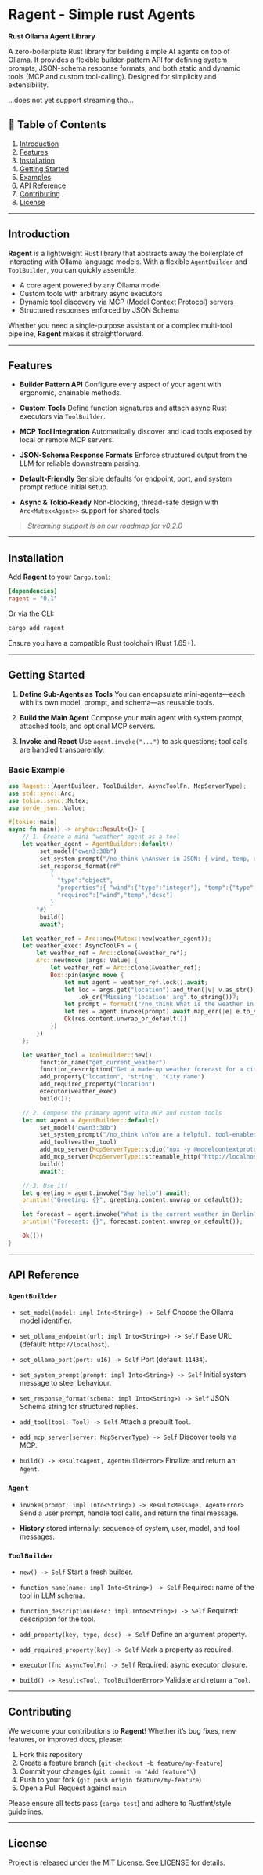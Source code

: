 # Ragent - Simple rust Agents

**Rust Ollama Agent Library**

A zero-boilerplate Rust library for building simple AI agents on top of Ollama. It provides a flexible builder-pattern API for defining system prompts, JSON-schema response formats, and both static and dynamic tools (MCP and custom tool-calling). Designed for simplicity and extensibility.

...does not yet support streaming tho...


## 📖 Table of Contents

1. [Introduction](#introduction)
2. [Features](#features)
3. [Installation](#installation)
4. [Getting Started](#getting-started)
5. [Examples](#examples)
6. [API Reference](#api-reference)
7. [Contributing](#contributing)
8. [License](#license)

---

## Introduction

**Ragent** is a lightweight Rust library that abstracts away the boilerplate of interacting with Ollama language models. With a flexible `AgentBuilder` and `ToolBuilder`, you can quickly assemble:

* A core agent powered by any Ollama model
* Custom tools with arbitrary async executors
* Dynamic tool discovery via MCP (Model Context Protocol) servers
* Structured responses enforced by JSON Schema

Whether you need a single-purpose assistant or a complex multi-tool pipeline, **Ragent** makes it straightforward.

---

## Features

* **Builder Pattern API**
  Configure every aspect of your agent with ergonomic, chainable methods.

* **Custom Tools**
  Define function signatures and attach async Rust executors via `ToolBuilder`.

* **MCP Tool Integration**
  Automatically discover and load tools exposed by local or remote MCP servers.

* **JSON-Schema Response Formats**
  Enforce structured output from the LLM for reliable downstream parsing.

* **Default-Friendly**
  Sensible defaults for endpoint, port, and system prompt reduce initial setup.

* **Async & Tokio-Ready**
  Non-blocking, thread-safe design with `Arc<Mutex<Agent>>` support for shared tools.

> *Streaming support is on our roadmap for v0.2.0*

---

## Installation

Add **Ragent** to your `Cargo.toml`:

```toml
[dependencies]
ragent = "0.1"
```

Or via the CLI:

```bash
cargo add ragent
```

Ensure you have a compatible Rust toolchain (Rust 1.65+).

---

## Getting Started

1. **Define Sub-Agents as Tools**
   You can encapsulate mini-agents—each with its own model, prompt, and schema—as reusable tools.

2. **Build the Main Agent**
   Compose your main agent with system prompt, attached tools, and optional MCP servers.

3. **Invoke and React**
   Use `agent.invoke("...")` to ask questions; tool calls are handled transparently.

### Basic Example

```rust
use Ragent::{AgentBuilder, ToolBuilder, AsyncToolFn, McpServerType};
use std::sync::Arc;
use tokio::sync::Mutex;
use serde_json::Value;

#[tokio::main]
async fn main() -> anyhow::Result<()> {
    // 1. Create a mini "weather" agent as a tool
    let weather_agent = AgentBuilder::default()
        .set_model("qwen3:30b")
        .set_system_prompt("/no_think \nAnswer in JSON: { wind, temp, desc }")
        .set_response_format(r#"
            {
              "type":"object",
              "properties":{ "wind":{"type":"integer"}, "temp":{"type":"integer"}, "desc":{"type":"string"} },
              "required":["wind","temp","desc"]
            }
        "#)
        .build()
        .await?;

    let weather_ref = Arc::new(Mutex::new(weather_agent));
    let weather_exec: AsyncToolFn = {
        let weather_ref = Arc::clone(&weather_ref);
        Arc::new(move |args: Value| {
            let weather_ref = Arc::clone(&weather_ref);
            Box::pin(async move {
                let mut agent = weather_ref.lock().await;
                let loc = args.get("location").and_then(|v| v.as_str())
                    .ok_or("Missing 'location' arg".to_string())?;
                let prompt = format!("/no_think What is the weather in {}?", loc);
                let res = agent.invoke(prompt).await.map_err(|e| e.to_string())?;
                Ok(res.content.unwrap_or_default())
            })
        })
    };

    let weather_tool = ToolBuilder::new()
        .function_name("get_current_weather")
        .function_description("Get a made-up weather forecast for a city")
        .add_property("location", "string", "City name")
        .add_required_property("location")
        .executor(weather_exec)
        .build()?;

    // 2. Compose the primary agent with MCP and custom tools
    let mut agent = AgentBuilder::default()
        .set_model("qwen3:30b")
        .set_system_prompt("/no_think \nYou are a helpful, tool-enabled assistant.")
        .add_tool(weather_tool)
        .add_mcp_server(McpServerType::stdio("npx -y @modelcontextprotocol/server-everything"))
        .add_mcp_server(McpServerType::streamable_http("http://localhost:8000/mcp"))
        .build()
        .await?;

    // 3. Use it!
    let greeting = agent.invoke("Say hello").await?;
    println!("Greeting: {}", greeting.content.unwrap_or_default());

    let forecast = agent.invoke("What is the current weather in Berlin?").await?;
    println!("Forecast: {}", forecast.content.unwrap_or_default());

    Ok(())
}
```

---

## API Reference

### `AgentBuilder`

* `set_model(model: impl Into<String>) -> Self`
  Choose the Ollama model identifier.

* `set_ollama_endpoint(url: impl Into<String>) -> Self`
  Base URL (default: `http://localhost`).

* `set_ollama_port(port: u16) -> Self`
  Port (default: `11434`).

* `set_system_prompt(prompt: impl Into<String>) -> Self`
  Initial system message to steer behaviour.

* `set_response_format(schema: impl Into<String>) -> Self`
  JSON Schema string for structured replies.

* `add_tool(tool: Tool) -> Self`
  Attach a prebuilt `Tool`.

* `add_mcp_server(server: McpServerType) -> Self`
  Discover tools via MCP.

* `build() -> Result<Agent, AgentBuildError>`
  Finalize and return an `Agent`.

### `Agent`

* `invoke(prompt: impl Into<String>) -> Result<Message, AgentError>`
  Send a user prompt, handle tool calls, and return the final message.

* **History** stored internally: sequence of system, user, model, and tool messages.

### `ToolBuilder`

* `new() -> Self`
  Start a fresh builder.

* `function_name(name: impl Into<String>) -> Self`
  Required: name of the tool in LLM schema.

* `function_description(desc: impl Into<String>) -> Self`
  Required: description for the tool.

* `add_property(key, type, desc) -> Self`
  Define an argument property.

* `add_required_property(key) -> Self`
  Mark a property as required.

* `executor(fn: AsyncToolFn) -> Self`
  Required: async executor closure.

* `build() -> Result<Tool, ToolBuilderError>`
  Validate and return a `Tool`.

---

## Contributing

We welcome your contributions to **Ragent**! Whether it’s bug fixes, new features, or improved docs, please:

1. Fork this repository
2. Create a feature branch (`git checkout -b feature/my-feature`)
3. Commit your changes (`git commit -m "Add feature"\`)
4. Push to your fork (`git push origin feature/my-feature`)
5. Open a Pull Request against `main`

Please ensure all tests pass (`cargo test`) and adhere to Rustfmt/style guidelines.

---

## License

Project is released under the MIT License. See [LICENSE](LICENSE) for details.
